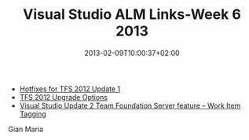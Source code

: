 ﻿---
title: "Visual Studio ALM Links-Week 6 2013"
description: ""
date: 2013-02-09T10:00:37+02:00
draft: false
tags: [Visual Studio ALM]
categories: [Team Foundation Server]
---
- [Hotfixes for TFS 2012 Update 1](http://blogs.msdn.com/b/bharry/archive/2013/02/01/hotfixes-for-tfs-2012-update-1-tfs-2012-1.aspx)
- [TFS 2012 Upgrade Options](http://TFS%202012%20Upgrade%20options)
- [Visual Studio Update 2 Team Foundation Server feature – Work Item Tagging](http://blogs.msdn.com/b/visualstudioalm/archive/2013/02/03/tfs2012-qu2-new-feature-work-item-tagging.aspx)

Gian Maria
